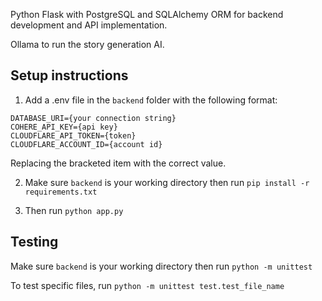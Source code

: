 Python Flask with PostgreSQL and SQLAlchemy ORM for backend development and API implementation.

Ollama to run the story generation AI.

## Setup instructions

1. Add a .env file in the `backend` folder with the following format:

```
DATABASE_URI={your connection string}
COHERE_API_KEY={api key}
CLOUDFLARE_API_TOKEN={token}
CLOUDFLARE_ACCOUNT_ID={account id}
```

Replacing the bracketed item with the correct value.

2. Make sure `backend` is your working directory then run
`pip install -r requirements.txt`

3. Then run
`python app.py`

## Testing

Make sure `backend` is your working directory then run
```python -m unittest```

To test specific files, run
```python -m unittest test.test_file_name```

